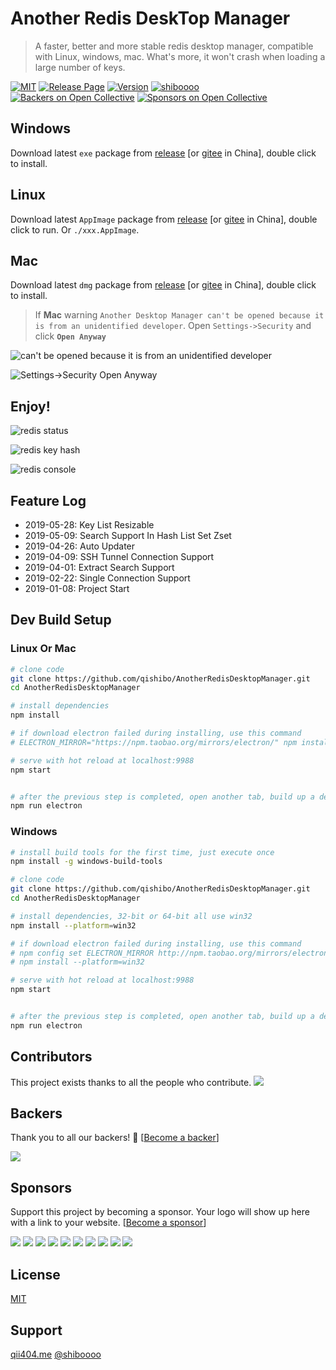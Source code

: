 # Another Redis DeskTop Manager

> A faster, better and more stable redis desktop manager, compatible with Linux, windows, mac. What's more, it won't crash when loading a large number of keys.

 [![MIT](https://img.shields.io/badge/license-MIT-000000.svg)](LICENSE)
[![Release Page](https://img.shields.io/badge/Download-Release-blue.svg)](https://github.com/qishibo/AnotherRedisDesktopManager/releases)
[![Version](https://img.shields.io/github/release/qishibo/AnotherRedisDeskTopManager.svg?label=Release)](https://github.com/qishibo/AnotherRedisDesktopManager/releases)
[![shiboooo](https://img.shields.io/badge/Weibo-@%E9%BD%90%E5%A3%AB%E5%8D%9A-D64943.svg)](https://weibo.com/shiboooo?is_hot=1)
[![Backers on Open Collective](https://opencollective.com/AnotherRedisDesktopManager/backers/badge.svg)](#backers) 
[![Sponsors on Open Collective](https://opencollective.com/AnotherRedisDesktopManager/sponsors/badge.svg)](#sponsors)


## Windows

Download latest `exe` package from [release](https://github.com/qishibo/AnotherRedisDesktopManager/releases) [or [gitee](https://gitee.com/qishibo/AnotherRedisDesktopManager/releases) in China], double click to install.

## Linux

Download latest `AppImage` package from [release](https://github.com/qishibo/AnotherRedisDesktopManager/releases) [or [gitee](https://gitee.com/qishibo/AnotherRedisDesktopManager/releases) in China], double click to run. Or `./xxx.AppImage`.

## Mac

Download latest `dmg` package from [release](https://github.com/qishibo/AnotherRedisDesktopManager/releases) [or [gitee](https://gitee.com/qishibo/AnotherRedisDesktopManager/releases) in China], double click to install.

> If **Mac** warning `Another Desktop Manager can't be opened because it is from an unidentified developer`. Open `Settings->Security` and click **`Open Anyway`**

![can't be opened because it is from an unidentified developer](https://sinaimg.qii404.me/large/71405cably1g1o8ln36ksj20bp065jrv.jpg)

![Settings->Security Open Anyway](https://sinaimg.qii404.me/large/71405cably1g1o8lmzh4zj20ii0f1wfx.jpg)

## Enjoy!

![redis status](https://sinaimg.qii404.me/large/71405cably1g3j24mfcorj20uy0lmq5v.jpg)

![redis key hash](https://sinaimg.qii404.me/large/71405cably1g3j24mfao9j20uw0lntbd.jpg)

![redis console](https://sinaimg.qii404.me/large/71405cably1g3j24mf3qjj20ux0lmdha.jpg)


## Feature Log

- 2019-05-28: Key List Resizable
- 2019-05-09: Search Support In Hash List Set Zset
- 2019-04-26: Auto Updater
- 2019-04-09: SSH Tunnel Connection Support
- 2019-04-01: Extract Search Support
- 2019-02-22: Single Connection Support
- 2019-01-08: Project Start


## Dev Build Setup

### Linux Or Mac

```bash
# clone code
git clone https://github.com/qishibo/AnotherRedisDesktopManager.git
cd AnotherRedisDesktopManager

# install dependencies
npm install

# if download electron failed during installing, use this command
# ELECTRON_MIRROR="https://npm.taobao.org/mirrors/electron/" npm install

# serve with hot reload at localhost:9988
npm start


# after the previous step is completed, open another tab, build up a desktop client
npm run electron
```


### Windows

``` bash
# install build tools for the first time, just execute once
npm install -g windows-build-tools

# clone code
git clone https://github.com/qishibo/AnotherRedisDesktopManager.git
cd AnotherRedisDesktopManager

# install dependencies, 32-bit or 64-bit all use win32
npm install --platform=win32

# if download electron failed during installing, use this command
# npm config set ELECTRON_MIRROR http://npm.taobao.org/mirrors/electron/
# npm install --platform=win32

# serve with hot reload at localhost:9988
npm start


# after the previous step is completed, open another tab, build up a desktop client
npm run electron
```

## Contributors

This project exists thanks to all the people who contribute. 
<a href="https://github.com/qishibo/AnotherRedisDesktopManager/graphs/contributors"><img src="https://opencollective.com/AnotherRedisDesktopManager/contributors.svg?width=890&button=false" /></a>


## Backers

Thank you to all our backers! 🙏 [[Become a backer](https://opencollective.com/AnotherRedisDesktopManager#backer)]

<a href="https://opencollective.com/AnotherRedisDesktopManager#backers" target="_blank"><img src="https://opencollective.com/AnotherRedisDesktopManager/backers.svg?width=890"></a>


## Sponsors

Support this project by becoming a sponsor. Your logo will show up here with a link to your website. [[Become a sponsor](https://opencollective.com/AnotherRedisDesktopManager#sponsor)]

<a href="https://opencollective.com/AnotherRedisDesktopManager/sponsor/0/website" target="_blank"><img src="https://opencollective.com/AnotherRedisDesktopManager/sponsor/0/avatar.svg"></a>
<a href="https://opencollective.com/AnotherRedisDesktopManager/sponsor/1/website" target="_blank"><img src="https://opencollective.com/AnotherRedisDesktopManager/sponsor/1/avatar.svg"></a>
<a href="https://opencollective.com/AnotherRedisDesktopManager/sponsor/2/website" target="_blank"><img src="https://opencollective.com/AnotherRedisDesktopManager/sponsor/2/avatar.svg"></a>
<a href="https://opencollective.com/AnotherRedisDesktopManager/sponsor/3/website" target="_blank"><img src="https://opencollective.com/AnotherRedisDesktopManager/sponsor/3/avatar.svg"></a>
<a href="https://opencollective.com/AnotherRedisDesktopManager/sponsor/4/website" target="_blank"><img src="https://opencollective.com/AnotherRedisDesktopManager/sponsor/4/avatar.svg"></a>
<a href="https://opencollective.com/AnotherRedisDesktopManager/sponsor/5/website" target="_blank"><img src="https://opencollective.com/AnotherRedisDesktopManager/sponsor/5/avatar.svg"></a>
<a href="https://opencollective.com/AnotherRedisDesktopManager/sponsor/6/website" target="_blank"><img src="https://opencollective.com/AnotherRedisDesktopManager/sponsor/6/avatar.svg"></a>
<a href="https://opencollective.com/AnotherRedisDesktopManager/sponsor/7/website" target="_blank"><img src="https://opencollective.com/AnotherRedisDesktopManager/sponsor/7/avatar.svg"></a>
<a href="https://opencollective.com/AnotherRedisDesktopManager/sponsor/8/website" target="_blank"><img src="https://opencollective.com/AnotherRedisDesktopManager/sponsor/8/avatar.svg"></a>
<a href="https://opencollective.com/AnotherRedisDesktopManager/sponsor/9/website" target="_blank"><img src="https://opencollective.com/AnotherRedisDesktopManager/sponsor/9/avatar.svg"></a>



## License

[MIT](LICENSE)


## Support

[qii404.me](https://qii404.me/)  [@shiboooo](https://weibo.com/shiboooo?is_hot=1)

